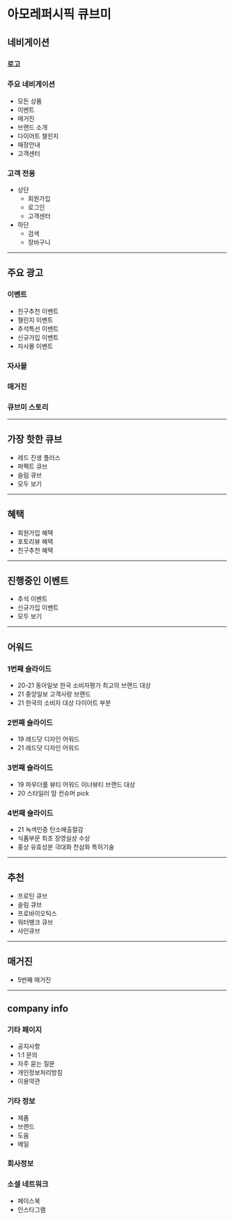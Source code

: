 # 아모레퍼시픽 큐브미

## 네비게이션

### 로고

### 주요 네비게이션

- 모든 상품
- 이벤트
- 매거진
- 브랜드 소개
- 다이어트 챌린지
- 매장안내
- 고객센터

### 고객 전용

- 상단
  - 회원가입
  - 로그인
  - 고객센터
- 하단
  - 검색
  - 장바구니

---



## 주요 광고

### 이벤트

- 친구추천 이벤트
- 챌린지 이벤트
- 추석특선 이벤트
- 신규가입 이벤트
- 자사몰 이벤트

### 자사몰

### 매거진

### 큐브미 스토리

---



## 가장 핫한 큐브

- 레드 진생 플러스
- 퍼펙트 큐브
- 슬림 큐브
- 모두 보기

---



## 혜택

- 회원가입 혜택
- 포토리뷰 혜택
- 친구추천 혜택

---



## 진행중인 이벤트

- 추석 이벤트
- 신규가입 이벤트
- 모두 보기

---



## 어워드

### 1번째 슬라이드

- 20-21 동아일보 한국 소비자평가 최고의 브랜드 대상
- 21 중앙일보 고객사랑 브랜드
- 21 한국의 소비자 대상 다이어트 부분

### 2번째 슬라이드

- 19 레드닷 디자인 어워드
- 21 레드닷 디자인 어워드

### 3번째 슬라이드

- 19 파우더룸 뷰티 어워드 이너뷰티 브랜드 대상
- 20 스타일러 맘 컨슈머 pick

### 4번째 슬라이드

- 21 녹색인증 탄소배출절감
- 식품부문 최초 장영실상 수상
- 홍상 유효성분 극대화 천삼화 특허기술

---



## 추천

- 프로틴 큐브
- 슬림 큐브
- 프로바이오틱스
- 워터뱅크 큐브
- 샤인큐브

---



## 매거진

- 5번째 매거진

---



## company info

### 기타 페이지

- 공지사항
- 1:1 문의
- 자주 묻는 질문
- 개인정보처리방침
- 이용약관

### 기타 정보

- 제품
- 브랜드
- 도움
- 메일

### 회사정보

### 소셜 네트워크

- 페이스북
- 인스타그램